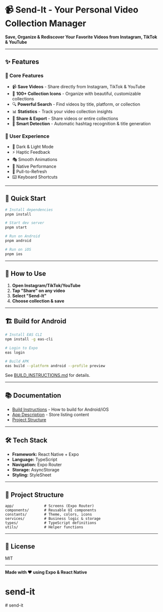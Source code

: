 # 📹 Send-It - Your Personal Video Collection Manager

**Save, Organize & Rediscover Your Favorite Videos from Instagram, TikTok & YouTube**

---

## ✨ Features

### 🎯 Core Features
- 📹 **Save Videos** - Share directly from Instagram, TikTok & YouTube
- 📂 **100+ Collection Icons** - Organize with beautiful, customizable collections
- 🔍 **Powerful Search** - Find videos by title, platform, or collection
- 📊 **Statistics** - Track your video collection insights
- 🔗 **Share & Export** - Share videos or entire collections
- 🤖 **Smart Detection** - Automatic hashtag recognition & title generation

### 🎨 User Experience
- 🌙 Dark & Light Mode
- ⚡ Haptic Feedback
- 🎭 Smooth Animations
- 📱 Native Performance
- 🔄 Pull-to-Refresh
- ⌨️ Keyboard Shortcuts

---

## 🚀 Quick Start

```bash
# Install dependencies
pnpm install

# Start dev server
pnpm start

# Run on Android
pnpm android

# Run on iOS
pnpm ios
```

---

## 📱 How to Use

1. **Open Instagram/TikTok/YouTube**
2. **Tap "Share" on any video**
3. **Select "Send-It"**
4. **Choose collection & save**

---

## 🏗️ Build for Android

```bash
# Install EAS CLI
npm install -g eas-cli

# Login to Expo
eas login

# Build APK
eas build --platform android --profile preview
```

See [BUILD_INSTRUCTIONS.md](./BUILD_INSTRUCTIONS.md) for details.

---

## 📚 Documentation

- [Build Instructions](./BUILD_INSTRUCTIONS.md) - How to build for Android/iOS
- [App Description](./APP_DESCRIPTION.md) - Store listing content
- [Project Structure](#project-structure)

---

## 🛠️ Tech Stack

- **Framework:** React Native + Expo
- **Language:** TypeScript
- **Navigation:** Expo Router
- **Storage:** AsyncStorage
- **Styling:** StyleSheet

---

## 📁 Project Structure

```
app/              # Screens (Expo Router)
components/       # Reusable UI components
constants/        # Theme, colors, icons
services/         # Business logic & storage
types/            # TypeScript definitions
utils/            # Helper functions
```

---

## 📄 License

MIT

---

**Made with ❤️ using Expo & React Native**
# send-it
#   s e n d - i t  
 
